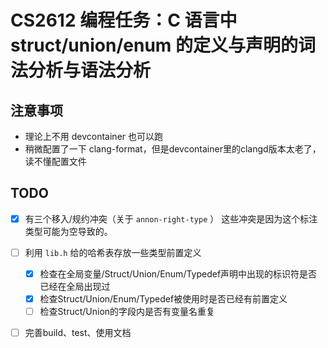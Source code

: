 # CS2612 编程任务：C 语言中 struct/union/enum 的定义与声明的词法分析与语法分析

## 注意事项

- 理论上不用 devcontainer 也可以跑
- 稍微配置了一下 clang-format，但是devcontainer里的clangd版本太老了，读不懂配置文件

## TODO

- [x] 有三个移入/规约冲突（关于 `annon-right-type` ） 这些冲突是因为这个标注类型可能为空导致的。
- [ ] 利用 `lib.h` 给的哈希表存放一些类型前置定义
  - [x] 检查在全局变量/Struct/Union/Enum/Typedef声明中出现的标识符是否已经在全局出现过
  - [x] 检查Struct/Union/Enum/Typedef被使用时是否已经有前置定义
  - [ ] 检查Struct/Union的字段内是否有变量名重复
- [ ] 完善build、test、使用文档

